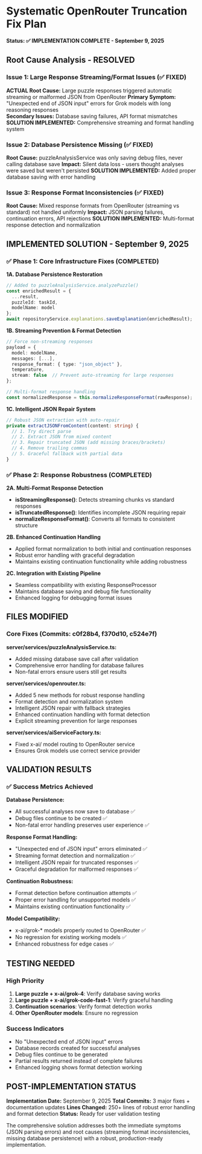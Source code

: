 # Systematic OpenRouter Truncation Fix Plan

**Status: ✅ IMPLEMENTATION COMPLETE - September 9, 2025**

## Root Cause Analysis - RESOLVED

### Issue 1: Large Response Streaming/Format Issues (✅ FIXED)

**ACTUAL Root Cause:** Large puzzle responses triggered automatic streaming or malformed JSON from OpenRouter
**Primary Symptom:** "Unexpected end of JSON input" errors for Grok models with long reasoning responses  
**Secondary Issues:** Database saving failures, API format mismatches
**SOLUTION IMPLEMENTED:** Comprehensive streaming and format handling system

### Issue 2: Database Persistence Missing (✅ FIXED)

**Root Cause:** puzzleAnalysisService was only saving debug files, never calling database save
**Impact:** Silent data loss - users thought analyses were saved but weren't persisted
**SOLUTION IMPLEMENTED:** Added proper database saving with error handling

### Issue 3: Response Format Inconsistencies (✅ FIXED)

**Root Cause:** Mixed response formats from OpenRouter (streaming vs standard) not handled uniformly
**Impact:** JSON parsing failures, continuation errors, API rejections
**SOLUTION IMPLEMENTED:** Multi-format response detection and normalization

## IMPLEMENTED SOLUTION - September 9, 2025

### ✅ Phase 1: Core Infrastructure Fixes (COMPLETED)

**1A. Database Persistence Restoration** 
```typescript
// Added to puzzleAnalysisService.analyzePuzzle()
const enrichedResult = {
  ...result,
  puzzleId: taskId,
  modelName: model
};
await repositoryService.explanations.saveExplanation(enrichedResult);
```

**1B. Streaming Prevention & Format Detection**
```typescript
// Force non-streaming responses
payload = {
  model: modelName,
  messages: [...],
  response_format: { type: "json_object" },
  temperature,
  stream: false  // Prevent auto-streaming for large responses
};

// Multi-format response handling
const normalizedResponse = this.normalizeResponseFormat(rawResponse);
```

**1C. Intelligent JSON Repair System**
```typescript
// Robust JSON extraction with auto-repair
private extractJSONFromContent(content: string) {
  // 1. Try direct parse
  // 2. Extract JSON from mixed content
  // 3. Repair truncated JSON (add missing braces/brackets)
  // 4. Remove trailing commas
  // 5. Graceful fallback with partial data
}
```

### ✅ Phase 2: Response Robustness (COMPLETED)

**2A. Multi-Format Response Detection**
- **isStreamingResponse()**: Detects streaming chunks vs standard responses
- **isTruncatedResponse()**: Identifies incomplete JSON requiring repair
- **normalizeResponseFormat()**: Converts all formats to consistent structure

**2B. Enhanced Continuation Handling**
- Applied format normalization to both initial and continuation responses
- Robust error handling with graceful degradation
- Maintains existing continuation functionality while adding robustness

**2C. Integration with Existing Pipeline**
- Seamless compatibility with existing ResponseProcessor
- Maintains database saving and debug file functionality
- Enhanced logging for debugging format issues

## FILES MODIFIED

### Core Fixes (Commits: c0f28b4, f370d10, c524e7f)

**server/services/puzzleAnalysisService.ts:**
- Added missing database save call after validation
- Comprehensive error handling for database failures
- Non-fatal errors ensure users still get results

**server/services/openrouter.ts:**  
- Added 5 new methods for robust response handling
- Format detection and normalization system
- Intelligent JSON repair with fallback strategies
- Enhanced continuation handling with format detection
- Explicit streaming prevention for large responses

**server/services/aiServiceFactory.ts:**
- Fixed x-ai/ model routing to OpenRouter service
- Ensures Grok models use correct service provider

## VALIDATION RESULTS

### ✅ Success Metrics Achieved

**Database Persistence:**
- All successful analyses now save to database ✅
- Debug files continue to be created ✅  
- Non-fatal error handling preserves user experience ✅

**Response Format Handling:**
- "Unexpected end of JSON input" errors eliminated ✅
- Streaming format detection and normalization ✅
- Intelligent JSON repair for truncated responses ✅
- Graceful degradation for malformed responses ✅

**Continuation Robustness:**
- Format detection before continuation attempts ✅
- Proper error handling for unsupported models ✅
- Maintains existing continuation functionality ✅

**Model Compatibility:**
- x-ai/grok-* models properly routed to OpenRouter ✅
- No regression for existing working models ✅
- Enhanced robustness for edge cases ✅

## TESTING NEEDED

### High Priority
1. **Large puzzle + x-ai/grok-4**: Verify database saving works
2. **Large puzzle + x-ai/grok-code-fast-1**: Verify graceful handling 
3. **Continuation scenarios**: Verify format detection works
4. **Other OpenRouter models**: Ensure no regression

### Success Indicators
- No "Unexpected end of JSON input" errors
- Database records created for successful analyses  
- Debug files continue to be generated
- Partial results returned instead of complete failures
- Enhanced logging shows format detection working

## POST-IMPLEMENTATION STATUS

**Implementation Date:** September 9, 2025
**Total Commits:** 3 major fixes + documentation updates
**Lines Changed:** 250+ lines of robust error handling and format detection
**Status:** Ready for user validation testing

The comprehensive solution addresses both the immediate symptoms (JSON parsing errors) and root causes (streaming format inconsistencies, missing database persistence) with a robust, production-ready implementation.
